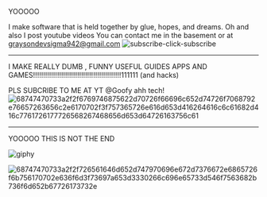 YOOOOO

I make software that is held together by glue, hopes, and dreams. Oh and also I post youtube videos
You can contact me in the basement or at graysondevsigma942@gmail.com ![subscribe-click-subscribe](https://github.com/user-attachments/assets/4f7e12f9-4a40-4df2-b0f8-ce26952b8eca)


----------------------------------------------------------------------------------------------------------------

I MAKE REALLY DUMB , FUNNY USEFUL GUIDES APPS AND GAMES!!!!!!!!!!!!!!!!!!!!!!!!!!!!!!!!!!!!!!!!!!!!111111 (and hacks)


PLS SUBCRIBE TO ME AT YT @Goofy ahh tech!              ![68747470733a2f2f6769746875622d70726f66696c652d74726f7068792e76657263656c2e6170702f3f757365726e616d653d416264616c6c61682d416c7761726177726568267468656d653d64726163756c61](https://github.com/user-attachments/assets/7a36f19d-da8c-4eba-a251-2f012eda507c)




------------------------------------------------------------------------------------------------------------------
  
YOOOOO
 THIS IS NOT THE END

 
 ![giphy](https://github.com/user-attachments/assets/443b9ba7-67d8-45d4-93c6-4add6cf78a4e)

 
![68747470733a2f2f726561646d652d747970696e672d7376672e6865726f6b756170702e636f6d3f73697a653d3330266c696e65733d546f7563682b736f6d652b67726173732e](https://github.com/user-attachments/assets/009def8e-896b-4692-b02b-d362beb97b1d)
